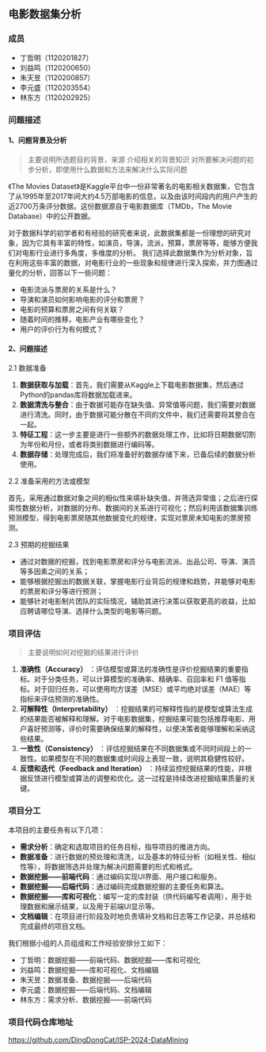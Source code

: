 
## **电影数据集分析**

### 成员

- 丁哲明（1120201827）
- 刘益鸣（1120200650）
- 朱天昱（1120200857）
- 李元盛（1120203554）
- 林东方（1120202925）

### 问题描述

#### 1、问题背景及分析

> 主要说明所选题目的背景，来源
> 介绍相关的背景知识
> 对所要解决问题的初步分析，即使用什么数据和方法来解决什么实际问题


《The Movies Dataset》是Kaggle平台中一份非常著名的电影相关数据集，它包含了从1995年至2017年间大约4.5万部电影的信息，以及由该时间段内的用户产生的近2700万条评分数据。这份数据源自于电影数据库（TMDb，The Movie Database）中的公开数据。

对于数据科学的初学者和有经验的研究者来说，此数据集都是一份理想的研究对象，因为它具有丰富的特性，如演员，导演，流派，预算，票房等等，能够方便我们对电影行业进行多角度，多维度的分析。
我们选择此数据集作为分析对象，旨在利用这些丰富的数据，对电影行业的一些现象和规律进行深入探索，并力图通过量化的分析，回答以下一些问题：

- 电影流派与票房的关系是什么？
- 导演和演员如何影响电影的评分和票房？
- 电影的预算和票房之间有何关联？
- 随着时间的推移，电影产业有哪些变化？
- 用户的评价行为有何模式？

#### 2、问题描述

2.1 数据准备

1. **数据获取与加载**：首先，我们需要从Kaggle上下载电影数据集，然后通过Python的pandas库将数据加载进来。
2. **数据清洗与整合**：由于数据可能存在缺失值、异常值等问题，我们需要对数据进行清洗。同时，由于数据可能分散在不同的文件中，我们还需要将其整合在一起。
3. **特征工程**：这一步主要是进行一些额外的数据处理工作，比如将日期数据切割为年份和月份，或者将类别数据进行编码等。
4. **数据存储**：处理完成后，我们将准备好的数据存储下来，已备后续的数据分析使用。

2.2 准备采用的方法或模型

首先，采用通过数据对象之间的相似性来填补缺失值，并筛选异常值；之后进行探索性数据分析，对数据的分布、数据间的关系进行可视化；然后利用该数据集训练预测模型，得到电影票房随其他数据变化的规律，实现对票房未知电影的票房预测。

2.3 预期的挖掘结果

- 通过对数据的挖掘，找到电影票房和评分与电影流派、出品公司、导演、演员等多因素之间的关系；
- 能够根据挖掘出的数据关联，掌握电影行业背后的规律和趋势，并能够对电影的票房和评分等进行预测；
- 能够针对电影制片团队的实际情况，辅助其进行决策以获取更高的收益，比如应聘请哪位导演、选择什么类型的电影等问题。


### 项目评估

> 主要说明如何对挖掘的结果进行评价

1. **准确性（Accuracy）** ：评估模型或算法的准确性是评价挖掘结果的重要指标。对于分类任务，可以计算模型的准确率、精确率、召回率和 F1 值等指标。对于回归任务，可以使用均方误差（MSE）或平均绝对误差（MAE）等指标来评估预测的准确性。
2. **可解释性（Interpretability）** ：挖掘结果的可解释性指的是模型或算法生成的结果能否被解释和理解。对于电影数据集，挖掘结果可能包括推荐电影、用户喜好预测等，评价时需要确保结果的解释性，以便决策者能够理解和采纳这些结果。
3. **一致性（Consistency）** ：评估挖掘结果在不同数据集或不同时间段上的一致性。如果模型在不同的数据集或时间段上表现一致，说明其稳健性较好。
4. **反馈和迭代（Feedback and Iteration）** ：持续监控挖掘结果的性能，并根据反馈进行模型或算法的调整和优化。这一过程是持续改进挖掘结果质量的关键。

### 项目分工

本项目的主要任务有以下几项：
- **需求分析**：确定和选取项目的任务目标，指导项目的推进方向。
- **数据准备**：进行数据的预处理和清洗，以及基本的特征分析（如相关性、相似性等），将数据筛选并处理为解决问题需要的形式和格式。
- **数据挖掘——前端代码**：通过编码实现UI界面、用户接口和服务。
- **数据挖掘——后端代码**：通过编码完成数据挖掘的主要任务和算法。
- **数据挖掘——库和可视化**：编写一定的库封装（供代码编写者调用），用于处理数据和展示结果，以及用于前端UI显示等。
- **文档编辑**：在项目进行阶段及时地负责填补文档和日志等工作记录，并总结和完成最终的项目文档。

我们根据小组的人员组成和工作经验安排分工如下：
- 丁哲明：数据挖掘——前端代码、数据挖掘——库和可视化
- 刘益鸣：数据挖掘——库和可视化、文档编辑
- 朱天昱：数据准备、数据挖掘——后端代码
- 李元盛：数据挖掘——后端代码、文档编辑
- 林东方：需求分析、数据挖掘——前端代码

### 项目代码仓库地址

https://github.com/DingDongCat/ISP-2024-DataMining
